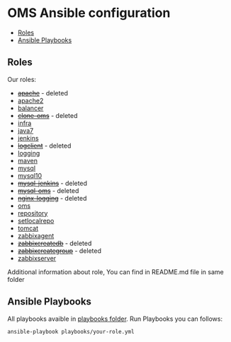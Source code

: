 # OMS Ansible configuration

- [Roles](#roles)
- [Ansible Playbooks](#ansible-playbooks)

## Roles

Our roles:

- ~~[apache](roles/apache/README.md)~~ - deleted
- [apache2](roles/apache2/README.md)
- [balancer](roles/balancer/README.md)
- ~~[clone-oms](roles/clone-oms/README.md)~~ - deleted
- [infra](roles/infra/README.md)
- [java7](roles/java7/README.md)
- [jenkins](roles/jenkins/README.md)
- ~~[logclient](roles/logclient/README.md)~~ - deleted
- [logging](roles/logging/README.md)
- [maven](roles/maven/README.md)
- [mysql](roles/mysql/README.md)
- [mysql10](roles/mysql10/README.md)
- ~~[mysql-jenkins](roles/mysql-jenkins/README.md)~~ - deleted
- ~~[mysql-oms](roles/mysql-oms/README.md)~~ - deleted
- ~~[nginx-logging](roles/nginx-logging/README.md)~~ - deleted
- [oms](roles/oms/README.md)
- [repository](roles/repository/README.md)
- [setlocalrepo](roles/setlocalrepo/README.md)
- [tomcat](roles/tomcat/README.md)
- [zabbixagent](roles/zabbixagent/README.md)
- ~~[zabbixcreatedb](roles/zabbixcreatedb/README.md)~~ - deleted
- ~~[zabbixcreategroup](roles/zabbixcreategroup/README.md)~~ - deleted
- [zabbixserver](roles/zabbixserver/README.md)


Additional information about role, You can find in README.md file in same folder

## Ansible Playbooks

All playbooks avaible in [playbooks folder](playbooks). Run Playbooks you can follows:

```
ansible-playbook playbooks/your-role.yml
```


